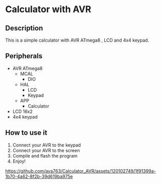 # Calculator with AVR

## Description
This is a simple calculator with AVR ATmega8 , LCD and 4x4 keypad.

## Peripherals
- AVR ATmega8
    - MCAL
        - DIO
    - HAL
        - LCD
        - Keypad
    - APP
        - Calculator    
- LCD 16x2
- 4x4 keypad


## How to use it
1. Connect your AVR to the keypad
2. Connect your AVR to the screen
3. Compile and flash the program
4. Enjoy!




https://github.com/aya763/Calculator_AVR/assets/120102749/1f91399a-1b70-4a62-8f2b-39d619ba975e

